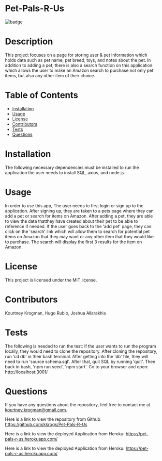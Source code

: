# Pet-Pals-R-Us
 ![badge](https://img.shields.io/badge/License-MIT-brightgreen)

# Description
This project focuses on a page for storing user & pet information which holds data such as pet name, pet breed, toys, and notes about the pet. In addition to adding a pet, there is also a search function on this application which allows the user to make an Amazon search to purchase not only pet items, but also any other item of their choice.
# Table of Contents
* [Installation](#installation)
* [Usage](#usage)
* [License](#license)
* [Contributors](#contributors)
* [Tests](#tests)
* [Questions](#questions)
# Installation
The following necessary dependencies must be installed to run the application the user needs to install SQL, axios, and node.js.
# Usage
In order to use this app, The user needs to first login or sign up to the application. After signing up, they are taken to a pets page where they can add a pet or search for items on Amazon. After adding a pet, they are able to view the data thatthey have created about their pet to be able to reference if needed. If the user goes back to the 'add pet' page, they can click on the 'search' link which will allow them to search for potential pet items on Amazon that they may want or any other item that they would like to purchase. The search will display the first 3 results for the item on Amazon.
# License
This project is licensed under the MIT license.


# Contributors
 Kourtney Krogman, Hugo Rubio, Joshua Allarakhia
# Tests
The following is needed to run the test: If the user wants to run the program locally, they would need to clone the repository. After cloning the repository, run 'cd db' in their bash terminal. After getting into the 'db' file, they will need to run 'source schema.sql'. After that, quit SQL by running 'quit'. Then back in bash, 'npm run seed', 'npm start'. Go to your browser and open: http://localhost:3001/
# Questions
If you have any questions about the repository, feel free to contact me at kourtney.krogman@gmail.com.

Here is a link to view the repository from Github:
https://github.com/kkrogs/Pet-Pals-R-Us

Here is a link to view the deployed Application from Heroku: https://pet-pals-r-us.herokuapp.com/

Here is a link to view the deployed Application from Heroku: https://pet-pals-r-us.herokuapp.com/

